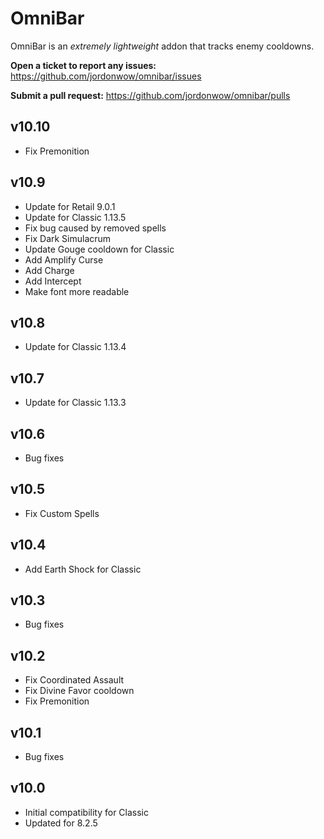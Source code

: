 # OmniBar

OmniBar is an _extremely lightweight_ addon that tracks enemy cooldowns.

**Open a ticket to report any issues:**
https://github.com/jordonwow/omnibar/issues

**Submit a pull request:**
https://github.com/jordonwow/omnibar/pulls

## v10.10
* Fix Premonition

## v10.9
* Update for Retail 9.0.1
* Update for Classic 1.13.5
* Fix bug caused by removed spells
* Fix Dark Simulacrum
* Update Gouge cooldown for Classic
* Add Amplify Curse
* Add Charge
* Add Intercept
* Make font more readable

## v10.8
* Update for Classic 1.13.4

## v10.7
* Update for Classic 1.13.3

## v10.6
* Bug fixes

## v10.5
* Fix Custom Spells

## v10.4
* Add Earth Shock for Classic

## v10.3
* Bug fixes

## v10.2
* Fix Coordinated Assault
* Fix Divine Favor cooldown
* Fix Premonition

## v10.1
* Bug fixes

## v10.0
* Initial compatibility for Classic
* Updated for 8.2.5
